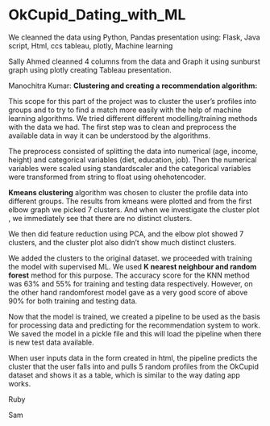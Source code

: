 # OkCupid_Dating_with_ML

We cleanned the data using Python, Pandas
presentation using:
Flask, Java script, Html, ccs
tableau, plotly, Machine learning

Sally Ahmed
cleanned 4 columns from the data and Graph it
using sunburst graph using plotly 
creating Tableau presentation.

Manochitra Kumar: **Clustering and creating a recommendation algorithm:**

This scope for this part of the project was to cluster the user’s profiles into groups and to try to find a match more easily with the help of machine learning algorithms. We tried different different modelling/training methods with the data we had.
The first step was to clean and preprocess the available data in way it can be understood by the algorithms. 

The preprocess consisted of splitting the data into numerical (age, income, height) and categorical variables (diet, education, job). Then the numerical variables were scaled using standardscaler and the categorical variables were transformed from string to float using ohehotencoder.

**Kmeans clustering** algorithm was chosen to cluster the profile data into different groups. The results from kmeans were plotted and from the first elbow graph we picked 7 clusters.  And when we investigate the cluster plot , we immediately see that there are no distinct clusters.

We then did feature reduction using PCA, and the elbow plot showed 7 clusters, and the cluster plot also didn’t show much distinct clusters.

We added the clusters to the original dataset. we proceeded with training the model with supervised ML.
We used **K nearest neighbour and random forest** method for this purpose. The accuracy score for the KNN method was 63% and 55% for training and testing data respectively. However, on the other hand randomforest model gave as a very good score of above 90% for both training and testing data.

Now that the model is trained, we created a pipeline to be used as the basis for processing data and predicting for the recommendation system to work. We saved the model in a pickle file and this will load the pipeline when there is new test data available.

When user inputs data in the form created in html, the pipeline predicts the cluster that the user falls into and pulls 5 random profiles from the OkCupid dataset and shows it as a table, which is similar to the way dating app works.




Ruby



Sam
